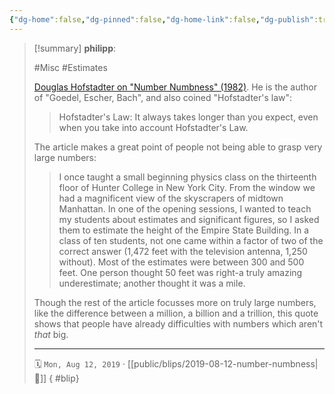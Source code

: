 ```yaml
---
{"dg-home":false,"dg-pinned":false,"dg-home-link":false,"dg-publish":true,"tags":["dgblip"],"created-date":"2019-08-12T00:00:00","disabled rules":["yaml-title","yaml-title-alias","file-name-heading"],"title":"philipp @ 2019-08-12","dg-permalink":"2019/08/12/number-numbness/","updated-date":"2025-04-30T22:27:34","dg-path":"blips/2019-08-12-number-numbness.md","permalink":"/2019/08/12/number-numbness/","dgPassFrontmatter":true}
---
```


> [!summary] **philipp**:
>
> #Misc #Estimates
>
> [Douglas Hofstadter on "Number Numbness" (1982)](https://www.gwern.net/docs/math/1982-hofstadter.pdf). He is the author of "Goedel, Escher, Bach", and also coined "Hofstadter's law":
>
> > Hofstadter's Law: It always takes longer than you expect, even when you take into account Hofstadter's Law.
>
> The article makes a great point of people not being able to grasp very large numbers:
>
> > I once taught a small beginning physics class on the thirteenth floor of Hunter College in New York City. From the window we had a magnificent view of the skyscrapers of midtown Manhattan. In one of the opening sessions, I wanted to teach my students about estimates and significant figures, so I asked them to estimate the height of the Empire State Building. In a class of ten students, not one came within a factor of two of the correct answer (1,472 feet with the television antenna, 1,250 without). Most of the estimates were between 300 and 500 feet. One person thought 50 feet was right-a truly amazing underestimate; another thought it was a mile.
>
> Though the rest of the article focusses more on truly large numbers, like the difference between a million, a billion and a trillion, this quote shows that people have already difficulties with numbers which aren't _that_ big.
> - - -
>
> 🗓️ `Mon, Aug 12, 2019` · [[public/blips/2019-08-12-number-numbness\|🔗]]
{ #blip}

